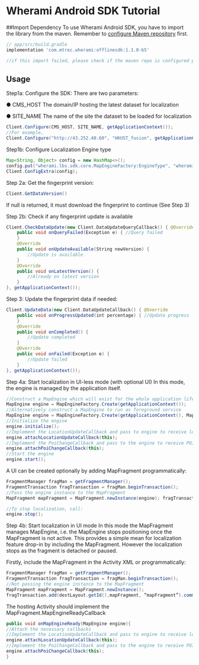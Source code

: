 # Wherami Android SDK Tutorial

##Import Dependency
To use Wherami Android SDK, you have to import the library from the maven. Remember to [configure Maven repository](https://github.com/MTrec-PathAdvisor/HKUST-Path-Advisor-Localization.github.io/blob/main/Android%20SDK%20gradle%20setting.md) first.
```gradle
// app/src/build.gradle
implementation 'com.mtrec.wherami:offlinesdk:1.1.0-b5'

//if this import failed, please check if the maven repo is configured properly. Or, use the static library provided by Admin.
```

## Usage
Step1a: Configure the SDK: There are two parameters:

● CMS_HOST​ The domain/IP hosting the latest dataset for localization

● SITE_NAME ​The name of the site the dataset to be loaded for localization
```java
Client​.Configure(CMS_HOST, SITE_NAME, getApplicationContext());
//For example,
Client​.Configure("http://43.252.40.60", "HKUST_fusion", getApplicationContext());
```

Step1b: Configure Localization Engine type
```java
Map<String, Object> config = new HashMap<>();
config.put("wherami.lbs.sdk.core.MapEngineFactory:EngineType", "wherami.lbs.sdk.core.NativeMapEngine");
Client.ConfigExtra(config);
```

Step 2a: Get the fingerprint version:
```java
Client​.GetDataVersion()
```
If null is returned, it must download the fingerprint to continue (See Step 3)

Step 2b: Check if any fingerprint update is available
```java
Client​.CheckDataUpdate(new ​Client​.​DataUpdateQueryCallback​() { @Override
    public void onQueryFailed(​Exception​ e) { //Query failed
    }
    @Override
    public void onUpdateAvailable(​String​ newVersion) {
        //Update is available
    }
    @Override
    public void onLatestVersion() {
        //Already on latest version
    }
}, getApplicationContext());
```

Step 3: Update the fingerprint data if needed:
```java
Client​.UpdateData(new ​Client​.​DataUpdateCallback​() { @Override
    public void onProgressUpdated(​int​ percentage) { //Update progress
    }
    @Override
    public void onCompleted() {
        //Update completed
    }
    @Override
    public void onFailed(​Exception​ e) {
        //Update failed
    }
}, getApplicationContext());
```

Step 4a: Start localization in UI-less mode (with optional UI) In this mode, the engine is managed by the application itself.
```java
//Construct a MapEngine which will exist for the whole application lifetime
MapEngine ​engine = MapEngineFactory.Create(getApplicationContext());
//Alternatively construct a MapEngine to run as foreground service
MapEngine ​engine = MapEngineFactory.Create(getApplicationContext(), MapEngineFactory.MODE_FOREGROUND_SERVICE);
//Initialize the engine
engine.initialize();
//Implement the LocationUpdateCallback and pass to engine to receive location update.
engine.attachLocationUpdateCallback(this);
//Implement the PoiChangeCallback and pass to the engine to receive POI change update.
engine.attachPoiChangeCallback(this);
//Start the engine
engine.start();
```
A UI can be created optionally by adding MapFragment programmatically:
```java
FragmentManager​ fragMan = getFragmentManager();
FragmentTransaction​ fragTransaction = fragMan.beginTransaction();
//Pass the engine instance to the MapFragment
MapFragment ​mapFragment = MapFragment.newInstance(engine); fragTransaction.add(destLayout.getId(),mapFragment, “mapFragment”).commit();

//To stop localization, call:
engine.stop();
```

Step 4b: Start localization in UI mode
In this mode the MapFragment manages MapEngine, i.e. the MapEngine stops positioning once the MapFragment is not active. This provides a simple mean for localization feature drop-in by including the MapFragment. However the localization stops as the fragment is detached or paused.

Firstly, include the MapFragment in the Activity XML or programmatically:
```java
FragmentManager​ fragMan = getFragmentManager();
FragmentTransaction​ fragTransaction = fragMan.beginTransaction();
//Not passing the engine instance to the MapFragment
MapFragment ​mapFragment = MapFragment.newInstance();
fragTransaction.add(destLayout.getId(),mapFragment, “mapFragment”).commit();
```
The hosting Activity should implement the MapFragment.MapEngineReadyCallback
```java
public void onMapEngineReady(​MapEngine​ engine){
//Attach the necessary callbacks
//Implement the LocationUpdateCallback and pass to engine to receive location update.
engine.attachLocationUpdateCallback(this);
//Implement the PoiChangeCallback and pass to the engine to receive POI change update.
engine.attachPoiChangeCallback(this);
}
```
